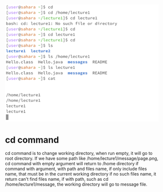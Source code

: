 ![image](code.png)
# cd command
cd command is to change working directory, when run empty, it will go to root directory.
If we have some path like /home/lecture1/message/page.png, cd command with empty argument will return to /home directory
if command with argument, with path and files name, if only include files name, that must be in the current working directory
if no such files name, it return can't find files name, if with path, such as cd /home/lecture1/message, the working directory
will go to message file.
